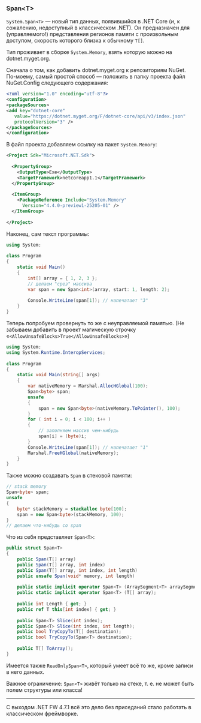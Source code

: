 ﻿### Span&lt;T&gt;

`System.Span<T>` — новый тип данных, появившийся в .NET Core (и, к сожалению, недоступный в классическом .NET). Он предназначен для (управляемого!) представления регионов памяти с произвольным доступом, скорость которого близка к обычному `T[]`.

Тип проживает в сборке `System.Memory`, взять которую можно на dotnet.myget.org.

Сначала о том, как добавить dotnet.myget.org к репозиториям NuGet. По-моему, самый простой способ — положить в папку проекта файл NuGet.Config следующего содержания:
```xml
<?xml version="1.0" encoding="utf-8"?>
<configuration>
<packageSources>
<add key="dotnet-core"
   value="https://dotnet.myget.org/F/dotnet-core/api/v3/index.json"
   protocolVersion="3" />
</packageSources>
</configuration>
```
В файл проекта добавляем ссылку на пакет `System.Memory`:
```xml
<Project Sdk="Microsoft.NET.Sdk">
 
  <PropertyGroup>
    <OutputType>Exe</OutputType>
    <TargetFramework>netcoreapp1.1</TargetFramework>
  </PropertyGroup>
 
  <ItemGroup>
    <PackageReference Include="System.Memory"
      Version="4.4.0-preview1-25205-01" />
  </ItemGroup>
 
</Project>
```
Наконец, сам текст программы:
```csharp
using System;
 
class Program
{
    static void Main()
    {
        int[] array = { 1, 2, 3 };
        // делаем "срез" массива
        var span = new Span<int>(array, start: 1, length: 2);
 
        Console.WriteLine(span[1]); // напечатает "3"
    }
}
```
Теперь попробуем провернуть то же с неуправляемой памятью. (Не забываем добавить в проект магическую строчку «`<AllowUnsafeBlocks>True</AllowUnsafeBlocks>`»)
```csharp
using System;
using System.Runtime.InteropServices;
 
class Program
{
    static void Main(string[] args)
    {
        var nativeMemory = Marshal.AllocHGlobal(100);
        Span<byte> span;
        unsafe
        {
            span = new Span<byte>(nativeMemory.ToPointer(), 100);
        }
        for ( int i = 0; i < 100; i++ )
        {
            // заполняем массив чем-нибудь
            span[i] = (byte)i;
        }
        Console.WriteLine(span[1]); // напечатает "1"
        Marshal.FreeHGlobal(nativeMemory);
    }
}
```
Также можно создавать `Span` в стековой памяти:
```csharp
// stack memory
Span<byte> span;
unsafe
{
    byte* stackMemory = stackalloc byte[100];
    span = new Span<byte>(stackMemory, 100);
}
// делаем что-нибудь со span
```
Что из себя представляет `Span<T>`:
```csharp
public struct Span<T> 
{
    public Span(T[] array)
    public Span(T[] array, int index)
    public Span(T[] array, int index, int length)
    public unsafe Span(void* memory, int length)
 
    public static implicit operator Span<T> (ArraySegment<T> arraySegment);
    public static implicit operator Span<T> (T[] array);
 
    public int Length { get; }
    public ref T this[int index] { get; }
 
    public Span<T> Slice(int index);
    public Span<T> Slice(int index, int length);
    public bool TryCopyTo(T[] destination);
    public bool TryCopyTo(Span<T> destination);
 
    public T[] ToArray();
}
```
Имеется также `ReadOnlySpan<T>`, который умеет всё то же, кроме записи в него данных.

Важное ограничение: `Span<T>` живёт только на стеке, т. е. не может быть полем структуры или класса!

* * *

С выходом .NET FW 4.7.1 всё это дело без приседаний стало работать в классическом фреймворке.
